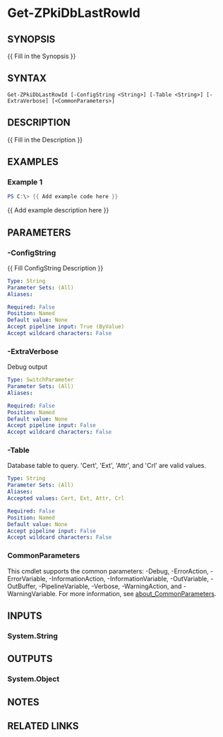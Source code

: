 ﻿---
external help file: PkiCertClient.dll-Help.xml
Module Name: ZPki
online version:
schema: 2.0.0
---

# Get-ZPkiDbLastRowId

## SYNOPSIS
{{ Fill in the Synopsis }}

## SYNTAX

```
Get-ZPkiDbLastRowId [-ConfigString <String>] [-Table <String>] [-ExtraVerbose] [<CommonParameters>]
```

## DESCRIPTION
{{ Fill in the Description }}

## EXAMPLES

### Example 1
```powershell
PS C:\> {{ Add example code here }}
```

{{ Add example description here }}

## PARAMETERS

### -ConfigString
{{ Fill ConfigString Description }}

```yaml
Type: String
Parameter Sets: (All)
Aliases:

Required: False
Position: Named
Default value: None
Accept pipeline input: True (ByValue)
Accept wildcard characters: False
```

### -ExtraVerbose
Debug output

```yaml
Type: SwitchParameter
Parameter Sets: (All)
Aliases:

Required: False
Position: Named
Default value: None
Accept pipeline input: False
Accept wildcard characters: False
```

### -Table
Database table to query.
'Cert', 'Ext', 'Attr', and 'Crl' are valid values.

```yaml
Type: String
Parameter Sets: (All)
Aliases:
Accepted values: Cert, Ext, Attr, Crl

Required: False
Position: Named
Default value: None
Accept pipeline input: False
Accept wildcard characters: False
```

### CommonParameters
This cmdlet supports the common parameters: -Debug, -ErrorAction, -ErrorVariable, -InformationAction, -InformationVariable, -OutVariable, -OutBuffer, -PipelineVariable, -Verbose, -WarningAction, and -WarningVariable. For more information, see [about_CommonParameters](http://go.microsoft.com/fwlink/?LinkID=113216).

## INPUTS

### System.String

## OUTPUTS

### System.Object
## NOTES

## RELATED LINKS
